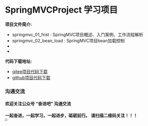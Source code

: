 # SpringMVCProject 学习项目

**项目文件简介:**
- springmvc_01_frist : SpringMVC项目概述、入门案例、工作流程解析
- springmvc_02_bean_load : SpringMVC项目bean加载控制
- 
- 

**代码下载地址:**
- [gitee项目代码下载](https://gitee.com/DchuangDB/SpringMVCProject)
- [github项目代码下载](https://github.com/dcbut/SpringMVCProject)

### 沟通交流
#### 欢迎关注公众号 “奋进吧” 沟通交流
**一起奋进，一起学习，一起进步，砥砺前行。**
**请扫描二维码关注！！！**
<br/>
<img src="https://gitee.com/DchuangDB/csdn-images/raw/master/%E5%85%AC%E4%BC%97%E5%8F%B7/%E5%85%AC%E4%BC%97%E5%8F%B7%20%E5%A5%8B%E8%BF%9B%E5%90%A7%20%E4%BA%8C%E7%BB%B4%E7%A0%81.jpg" style="zoom:50%;" />


